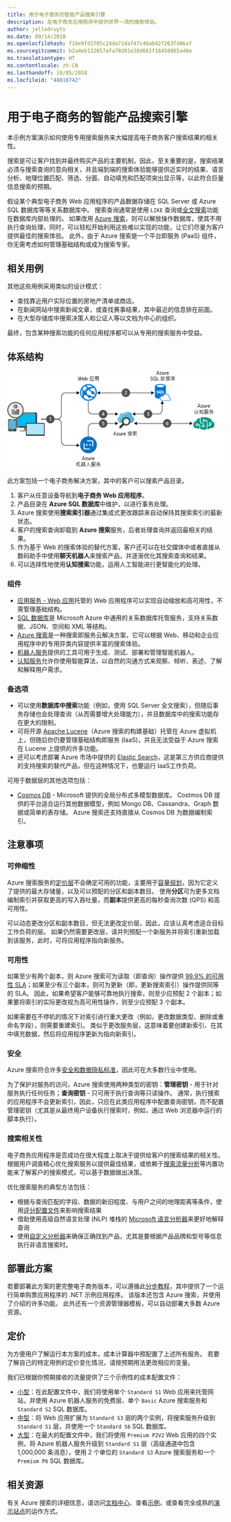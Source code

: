 ```yaml
---
title: 用于电子商务的智能产品搜索引擎
description: 在电子商务应用程序中提供世界一流的搜索体验。
author: jelledruyts
ms.date: 09/14/2018
ms.openlocfilehash: f18e9fd3705c24da71da747c46ab42f263fd06af
ms.sourcegitcommit: b2a4eb132857afa70201e28d662f18458865a48e
ms.translationtype: HT
ms.contentlocale: zh-CN
ms.lasthandoff: 10/05/2018
ms.locfileid: "48818742"
---
```

# <a name="intelligent-product-search-engine-for-e-commerce"></a>用于电子商务的智能产品搜索引擎

本示例方案演示如何使用专用搜索服务来大幅提高电子商务客户搜索结果的相关性。

搜索是可让客户找到并最终购买产品的主要机制，因此，至关重要的是，搜索结果必须与搜索查询的意向相关，并且端到端的搜索体验能够提供近实时的结果、语言分析、地理位置匹配、筛选、分面、自动填充和匹配项突出显示等，以此符合巨量信息搜索的预期。

假设某个典型电子商务 Web 应用程序的产品数据存储在 SQL Server 或 Azure SQL 数据库等等关系数据库中。 搜索查询通常是使用 `LIKE` 查询或[全文搜索][docs-sql-fts]功能在数据库内部处理的。 如果改用 [Azure 搜索][docs-search]，则可以解放操作数据库，使其不用执行查询处理，同时，可以轻松开始利用这些难以实现的功能，让它们尽量为客户提供最佳的搜索体验。 此外，由于 Azure 搜索是一个平台即服务 (PaaS) 组件，你无需考虑如何管理基础结构或成为搜索专家。

## <a name="relevant-use-cases"></a>相关用例

其他这些用例采用类似的设计模式：

* 查找靠近用户实际位置的房地产清单或商店。
* 在新闻网站中搜索新闻文章，或查找赛事结果，其中最近的信息排在前面。
* 在大型存储库中搜索决策人和公证人等以文档为中心的组织。

最终，包含某种搜索功能的任何应用程序都可以从专用的搜索服务中受益。

## <a name="architecture"></a>体系结构

![电子商务智能产品搜索引擎中涉及的 Azure 组件的体系结构概况][architecture]

此方案包括一个电子商务解决方案，其中的客户可以搜索产品目录。
1. 客户从任意设备导航到**电子商务 Web 应用程序**。
2. 产品目录在 **Azure SQL 数据库**中维护，以进行事务处理。
3. Azure 搜索使用**搜索索引器**通过集成式更改跟踪来自动保持其搜索索引的最新状态。
4. 客户的搜索查询卸载到 **Azure 搜索**服务，后者处理查询并返回最相关的结果。
5. 作为基于 Web 的搜索体验的替代方案，客户还可以在社交媒体中或者直接从数码助手中使用**聊天机器人**来搜索产品，并逐渐优化其搜索查询和结果。
6. 可以选择性地使用**认知搜索**功能，运用人工智能进行更智能化的处理。

### <a name="components"></a>组件

* [应用服务 - Web 应用][docs-webapps]托管的 Web 应用程序可以实现自动缩放和高可用性，不需管理基础结构。
* [SQL 数据库][docs-sql-database]是 Microsoft Azure 中通用的关系数据库托管服务，支持关系数据、JSON、空间和 XML 等结构。
* [Azure 搜索][docs-search]是一种搜索即服务云解决方案，它可以根据 Web、移动和企业应用程序中的专用异类内容提供丰富的搜索体验。
* [机器人服务][docs-botservice]提供的工具可用于生成、测试、部署和管理智能机器人。
* [认知服务][docs-cognitive]允许你使用智能算法，以自然的沟通方式来观察、倾听、表述、了解和解释用户需求。

### <a name="alternatives"></a>备选项

* 可以使用**数据库中搜索**功能（例如，使用 SQL Server 全文搜索），但随后事务存储也会处理查询（从而需要增大处理能力），并且数据库中的搜索功能存在更大的限制。
* 可将开源 [Apache Lucene][apache-lucene]（Azure 搜索的构建基础）托管在 Azure 虚拟机上，但随后你仍要管理基础结构即服务 (IaaS)，并且无法受益于 Azure 搜索在 Lucene 上提供的许多功能。
* 还可以考虑部署 Azure 市场中提供的 [Elastic Search][elastic-marketplace]，这是第三方供应商提供的支持搜索的替代产品，但在这种情况下，也要运行 IaaS工作负荷。

可用于数据层的其他选项包括：

* [Cosmos DB](/azure/cosmos-db/introduction) - Microsoft 提供的全局分布式多模型数据库。 Costmos DB 提供的平台适合运行其他数据模型，例如 Mongo DB、Cassandra、Graph 数据或简单的表存储。 Azure 搜索还支持直接从 Cosmos DB 为数据编制索引。

## <a name="considerations"></a>注意事项

### <a name="scalability"></a>可伸缩性

Azure 搜索服务的[定价层][search-tier]不会确定可用的功能，主要用于[容量规划][search-capacity]，因为它定义了提供的最大存储量，以及可以预配的分区和副本数目。 使用**分区**可为更多文档编制索引并获取更高的写入吞吐量，而**副本**提供更高的每秒查询次数 (QPS) 和高可用性。

可以动态更改分区和副本数目，但无法更改定价层，因此，应该认真考虑适合目标工作负荷的层。 如果仍然需要更改层，请并列预配一个新服务并将索引重新加载到该服务，此时，可将应用程序指向新服务。

### <a name="availability"></a>可用性

如果至少有两个副本，则 Azure 搜索可为读取（即查询）操作提供 [99.9% 的可用性 SLA][search-sla]；如果至少有三个副本，则可为更新（即，更新搜索索引）操作提供同等的 SLA。 因此，如果希望客户能够可靠地执行搜索，则至少应预配 2 个副本；如果要将索引的实际更改视为高可用性操作，则至少应预配 3 个副本。

如果需要在不停机的情况下对索引进行重大更改（例如，更改数据类型、删除或重命名字段），则需要重建索引。 类似于更改服务层，这意味着要创建新索引、在其中填充数据，然后将应用程序更新为指向新索引。

### <a name="security"></a>安全

Azure 搜索符合许多[安全和数据隐私标准][search-security]，因此可在大多数行业中使用。

为了保护对服务的访问，Azure 搜索使用两种类型的密钥：**管理密钥** - 用于针对服务执行任何任务；**查询密钥** - 只可用于执行查询等只读操作。 通常，执行搜索的应用程序不会更新索引，因此，只应在此类应用程序中配置查询密钥，而不配置管理密钥（尤其是从最终用户设备执行搜索时，例如，通过 Web 浏览器中运行的脚本执行）。

### <a name="search-relevance"></a>搜索相关性

电子商务应用程序是否成功在很大程度上取决于提供给客户的搜索结果的相关性。 根据用户调查精心优化搜索服务以提供最佳结果，或依赖于[搜索流量分析][search-analysis]等内置功能来了解客户的搜索模式，可以基于数据做出决策。

优化搜索服务的典型方法包括：

* 根据与查询匹配的字段、数据的新旧程度、与用户之间的地理距离等条件，使用[评分配置文件][search-scoring]来影响搜索结果
* 借助使用高级自然语言处理 (NLP) 堆栈的 [Microsoft 语言分析器][search-languages]来更好地解释查询
* 使用[自定义分析器][search-analyzers]来确保正确找到产品，尤其是要根据产品品牌和型号等信息执行非语言搜索时。

## <a name="deploy-this-scenario"></a>部署此方案

若要部署此方案的更完整电子商务版本，可以遵循此[分步教程][end-to-end-walkthrough]，其中提供了一个运行简单购票应用程序的 .NET 示例应用程序。 该版本还包含 Azure 搜索，并使用了介绍的许多功能。 此外还有一个资源管理器模板，可以自动部署大多数 Azure 资源。

## <a name="pricing"></a>定价

为方便用户了解运行本方案的成本，成本计算器中预配置了上述所有服务。 若要了解自己的特定用例的定价变化情况，请按预期用法更改相应的变量。

我们已根据你预期接收的流量提供了三个示例性的成本配置文件：

* [小型][small-pricing]：在此配置文件中，我们将使用单个 `Standard S1` Web 应用来托管网站，并使用 Azure 机器人服务的免费层、单个 `Basic` Azure 搜索服务和 `Standard S2` SQL 数据库。
* [中型][medium-pricing]：将 Web 应用扩展为 `Standard S3` 层的两个实例，将搜索服务升级到 `Standard S1` 层，并使用一个 `Standard S6` SQL 数据库。
* [大型][large-pricing]：在最大的配置文件中，我们将使用 `Premium P2V2` Web 应用的四个实例，将 Azure 机器人服务升级到 `Standard S1` 层（高级通道中包含 1,000,000 条消息），使用 2 个单位的 `Standard S3` Azure 搜索服务和一个 `Premium P6` SQL 数据库。

## <a name="related-resources"></a>相关资源

有关 Azure 搜索的详细信息，请访问[文档中心][docs-search]、查看[示例][search-samples]，或查看完全成熟的[演示站点][search-demo]的运作方式。

<!-- links -->
[architecture]: ./media/architecture-ecommerce-search.png
[docs-sql-fts]: /sql/relational-databases/search/query-with-full-text-search
[docs-search]: /azure/search/search-what-is-azure-search
[docs-sql-database]: /azure/sql-database/sql-database-technical-overview
[docs-webapps]: /azure/app-service/app-service-web-overview
[docs-botservice]: /azure/bot-service/
[docs-cognitive]: /azure/cognitive-services/
[apache-lucene]: https://lucene.apache.org/
[elastic-marketplace]: https://azuremarketplace.microsoft.com/marketplace/apps/elastic.elasticsearch
[end-to-end-walkthrough]: https://github.com/Azure/fta-customerfacingapps/tree/master/ecommerce/articles
[search-sla]: https://go.microsoft.com/fwlink/?LinkId=716855
[search-tier]: /azure/search/search-sku-tier
[search-capacity]: /azure/search/search-capacity-planning
[search-security]: /azure/search/search-security-overview
[search-analysis]: /azure/search/search-traffic-analytics
[search-languages]: /rest/api/searchservice/language-support
[search-analyzers]: /rest/api/searchservice/custom-analyzers-in-azure-search
[search-scoring]: /rest/api/searchservice/add-scoring-profiles-to-a-search-index
[search-samples]: https://azure.microsoft.com/resources/samples/?service=search&sort=0
[search-demo]: https://azjobsdemo.azurewebsites.net/
[small-pricing]: https://azure.com/e/db2672a55b6b4d768ef0060a8d9759bd
[medium-pricing]: https://azure.com/e/a5ad0706c9e74add811e83ef83766a1c
[large-pricing]: https://azure.com/e/57f95a898daa487795bd305599973ee6
